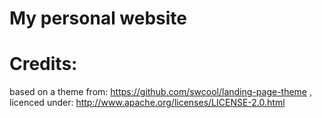 # My personal website


# Credits:
based on a theme from: https://github.com/swcool/landing-page-theme , licenced under: http://www.apache.org/licenses/LICENSE-2.0.html
